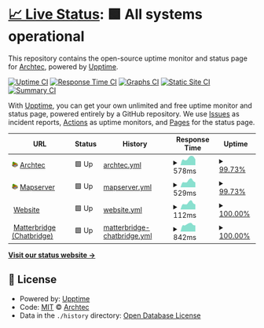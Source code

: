 # [📈 Live Status](https://Archtec-io.github.io/statuspage): <!--live status--> **🟩 All systems operational**

This repository contains the open-source uptime monitor and status page for [Archtec](https://Archtec-io.github.io/statuspage), powered by [Upptime](https://github.com/upptime/upptime).

[![Uptime CI](https://github.com/Archtec-io/statuspage/workflows/Uptime%20CI/badge.svg)](https://github.com/Archtec-io/statuspage/actions?query=workflow%3A%22Uptime+CI%22)
[![Response Time CI](https://github.com/Archtec-io/statuspage/workflows/Response%20Time%20CI/badge.svg)](https://github.com/Archtec-io/statuspage/actions?query=workflow%3A%22Response+Time+CI%22)
[![Graphs CI](https://github.com/Archtec-io/statuspage/workflows/Graphs%20CI/badge.svg)](https://github.com/Archtec-io/statuspage/actions?query=workflow%3A%22Graphs+CI%22)
[![Static Site CI](https://github.com/Archtec-io/statuspage/workflows/Static%20Site%20CI/badge.svg)](https://github.com/Archtec-io/statuspage/actions?query=workflow%3A%22Static+Site+CI%22)
[![Summary CI](https://github.com/Archtec-io/statuspage/workflows/Summary%20CI/badge.svg)](https://github.com/Archtec-io/statuspage/actions?query=workflow%3A%22Summary+CI%22)

With [Upptime](https://upptime.js.org), you can get your own unlimited and free uptime monitor and status page, powered entirely by a GitHub repository. We use [Issues](https://github.com/Archtec-io/statuspage/issues) as incident reports, [Actions](https://github.com/Archtec-io/statuspage/actions) as uptime monitors, and [Pages](https://Archtec-io.github.io/statuspage) for the status page.

<!--start: status pages-->
<!-- This summary is generated by Upptime (https://github.com/upptime/upptime) -->
<!-- Do not edit this manually, your changes will be overwritten -->
<!-- prettier-ignore -->
| URL | Status | History | Response Time | Uptime |
| --- | ------ | ------- | ------------- | ------ |
| <img alt="" src="https://raw.githubusercontent.com/Archtec-io/statuspage/master/archtec.png" height="13"> [Archtec](https://archtec.niklp.net/mtalive) | 🟩 Up | [archtec.yml](https://github.com/Archtec-io/statuspage/commits/HEAD/history/archtec.yml) | <details><summary><img alt="Response time graph" src="./graphs/archtec/response-time-week.png" height="20"> 578ms</summary><br><a href="https://Archtec-io.github.io/statuspage/history/archtec"><img alt="Response time 584" src="https://img.shields.io/endpoint?url=https%3A%2F%2Fraw.githubusercontent.com%2FArchtec-io%2Fstatuspage%2FHEAD%2Fapi%2Farchtec%2Fresponse-time.json"></a><br><a href="https://Archtec-io.github.io/statuspage/history/archtec"><img alt="24-hour response time 610" src="https://img.shields.io/endpoint?url=https%3A%2F%2Fraw.githubusercontent.com%2FArchtec-io%2Fstatuspage%2FHEAD%2Fapi%2Farchtec%2Fresponse-time-day.json"></a><br><a href="https://Archtec-io.github.io/statuspage/history/archtec"><img alt="7-day response time 578" src="https://img.shields.io/endpoint?url=https%3A%2F%2Fraw.githubusercontent.com%2FArchtec-io%2Fstatuspage%2FHEAD%2Fapi%2Farchtec%2Fresponse-time-week.json"></a><br><a href="https://Archtec-io.github.io/statuspage/history/archtec"><img alt="30-day response time 536" src="https://img.shields.io/endpoint?url=https%3A%2F%2Fraw.githubusercontent.com%2FArchtec-io%2Fstatuspage%2FHEAD%2Fapi%2Farchtec%2Fresponse-time-month.json"></a><br><a href="https://Archtec-io.github.io/statuspage/history/archtec"><img alt="1-year response time 584" src="https://img.shields.io/endpoint?url=https%3A%2F%2Fraw.githubusercontent.com%2FArchtec-io%2Fstatuspage%2FHEAD%2Fapi%2Farchtec%2Fresponse-time-year.json"></a></details> | <details><summary><a href="https://Archtec-io.github.io/statuspage/history/archtec">99.73%</a></summary><a href="https://Archtec-io.github.io/statuspage/history/archtec"><img alt="All-time uptime 99.93%" src="https://img.shields.io/endpoint?url=https%3A%2F%2Fraw.githubusercontent.com%2FArchtec-io%2Fstatuspage%2FHEAD%2Fapi%2Farchtec%2Fuptime.json"></a><br><a href="https://Archtec-io.github.io/statuspage/history/archtec"><img alt="24-hour uptime 98.11%" src="https://img.shields.io/endpoint?url=https%3A%2F%2Fraw.githubusercontent.com%2FArchtec-io%2Fstatuspage%2FHEAD%2Fapi%2Farchtec%2Fuptime-day.json"></a><br><a href="https://Archtec-io.github.io/statuspage/history/archtec"><img alt="7-day uptime 99.73%" src="https://img.shields.io/endpoint?url=https%3A%2F%2Fraw.githubusercontent.com%2FArchtec-io%2Fstatuspage%2FHEAD%2Fapi%2Farchtec%2Fuptime-week.json"></a><br><a href="https://Archtec-io.github.io/statuspage/history/archtec"><img alt="30-day uptime 99.94%" src="https://img.shields.io/endpoint?url=https%3A%2F%2Fraw.githubusercontent.com%2FArchtec-io%2Fstatuspage%2FHEAD%2Fapi%2Farchtec%2Fuptime-month.json"></a><br><a href="https://Archtec-io.github.io/statuspage/history/archtec"><img alt="1-year uptime 99.93%" src="https://img.shields.io/endpoint?url=https%3A%2F%2Fraw.githubusercontent.com%2FArchtec-io%2Fstatuspage%2FHEAD%2Fapi%2Farchtec%2Fuptime-year.json"></a></details>
| <img alt="" src="https://raw.githubusercontent.com/Archtec-io/statuspage/master/archtec.png" height="13"> [Mapserver](https://archmap.niklp.net/) | 🟩 Up | [mapserver.yml](https://github.com/Archtec-io/statuspage/commits/HEAD/history/mapserver.yml) | <details><summary><img alt="Response time graph" src="./graphs/mapserver/response-time-week.png" height="20"> 529ms</summary><br><a href="https://Archtec-io.github.io/statuspage/history/mapserver"><img alt="Response time 604" src="https://img.shields.io/endpoint?url=https%3A%2F%2Fraw.githubusercontent.com%2FArchtec-io%2Fstatuspage%2FHEAD%2Fapi%2Fmapserver%2Fresponse-time.json"></a><br><a href="https://Archtec-io.github.io/statuspage/history/mapserver"><img alt="24-hour response time 576" src="https://img.shields.io/endpoint?url=https%3A%2F%2Fraw.githubusercontent.com%2FArchtec-io%2Fstatuspage%2FHEAD%2Fapi%2Fmapserver%2Fresponse-time-day.json"></a><br><a href="https://Archtec-io.github.io/statuspage/history/mapserver"><img alt="7-day response time 529" src="https://img.shields.io/endpoint?url=https%3A%2F%2Fraw.githubusercontent.com%2FArchtec-io%2Fstatuspage%2FHEAD%2Fapi%2Fmapserver%2Fresponse-time-week.json"></a><br><a href="https://Archtec-io.github.io/statuspage/history/mapserver"><img alt="30-day response time 615" src="https://img.shields.io/endpoint?url=https%3A%2F%2Fraw.githubusercontent.com%2FArchtec-io%2Fstatuspage%2FHEAD%2Fapi%2Fmapserver%2Fresponse-time-month.json"></a><br><a href="https://Archtec-io.github.io/statuspage/history/mapserver"><img alt="1-year response time 604" src="https://img.shields.io/endpoint?url=https%3A%2F%2Fraw.githubusercontent.com%2FArchtec-io%2Fstatuspage%2FHEAD%2Fapi%2Fmapserver%2Fresponse-time-year.json"></a></details> | <details><summary><a href="https://Archtec-io.github.io/statuspage/history/mapserver">99.73%</a></summary><a href="https://Archtec-io.github.io/statuspage/history/mapserver"><img alt="All-time uptime 99.93%" src="https://img.shields.io/endpoint?url=https%3A%2F%2Fraw.githubusercontent.com%2FArchtec-io%2Fstatuspage%2FHEAD%2Fapi%2Fmapserver%2Fuptime.json"></a><br><a href="https://Archtec-io.github.io/statuspage/history/mapserver"><img alt="24-hour uptime 98.11%" src="https://img.shields.io/endpoint?url=https%3A%2F%2Fraw.githubusercontent.com%2FArchtec-io%2Fstatuspage%2FHEAD%2Fapi%2Fmapserver%2Fuptime-day.json"></a><br><a href="https://Archtec-io.github.io/statuspage/history/mapserver"><img alt="7-day uptime 99.73%" src="https://img.shields.io/endpoint?url=https%3A%2F%2Fraw.githubusercontent.com%2FArchtec-io%2Fstatuspage%2FHEAD%2Fapi%2Fmapserver%2Fuptime-week.json"></a><br><a href="https://Archtec-io.github.io/statuspage/history/mapserver"><img alt="30-day uptime 99.94%" src="https://img.shields.io/endpoint?url=https%3A%2F%2Fraw.githubusercontent.com%2FArchtec-io%2Fstatuspage%2FHEAD%2Fapi%2Fmapserver%2Fuptime-month.json"></a><br><a href="https://Archtec-io.github.io/statuspage/history/mapserver"><img alt="1-year uptime 99.93%" src="https://img.shields.io/endpoint?url=https%3A%2F%2Fraw.githubusercontent.com%2FArchtec-io%2Fstatuspage%2FHEAD%2Fapi%2Fmapserver%2Fuptime-year.json"></a></details>
| <img alt="" src="https://icons.duckduckgo.com/ip3/archtec.niklp.net.ico" height="13"> [Website](https://archtec.niklp.net/) | 🟩 Up | [website.yml](https://github.com/Archtec-io/statuspage/commits/HEAD/history/website.yml) | <details><summary><img alt="Response time graph" src="./graphs/website/response-time-week.png" height="20"> 112ms</summary><br><a href="https://Archtec-io.github.io/statuspage/history/website"><img alt="Response time 189" src="https://img.shields.io/endpoint?url=https%3A%2F%2Fraw.githubusercontent.com%2FArchtec-io%2Fstatuspage%2FHEAD%2Fapi%2Fwebsite%2Fresponse-time.json"></a><br><a href="https://Archtec-io.github.io/statuspage/history/website"><img alt="24-hour response time 90" src="https://img.shields.io/endpoint?url=https%3A%2F%2Fraw.githubusercontent.com%2FArchtec-io%2Fstatuspage%2FHEAD%2Fapi%2Fwebsite%2Fresponse-time-day.json"></a><br><a href="https://Archtec-io.github.io/statuspage/history/website"><img alt="7-day response time 112" src="https://img.shields.io/endpoint?url=https%3A%2F%2Fraw.githubusercontent.com%2FArchtec-io%2Fstatuspage%2FHEAD%2Fapi%2Fwebsite%2Fresponse-time-week.json"></a><br><a href="https://Archtec-io.github.io/statuspage/history/website"><img alt="30-day response time 110" src="https://img.shields.io/endpoint?url=https%3A%2F%2Fraw.githubusercontent.com%2FArchtec-io%2Fstatuspage%2FHEAD%2Fapi%2Fwebsite%2Fresponse-time-month.json"></a><br><a href="https://Archtec-io.github.io/statuspage/history/website"><img alt="1-year response time 189" src="https://img.shields.io/endpoint?url=https%3A%2F%2Fraw.githubusercontent.com%2FArchtec-io%2Fstatuspage%2FHEAD%2Fapi%2Fwebsite%2Fresponse-time-year.json"></a></details> | <details><summary><a href="https://Archtec-io.github.io/statuspage/history/website">100.00%</a></summary><a href="https://Archtec-io.github.io/statuspage/history/website"><img alt="All-time uptime 99.95%" src="https://img.shields.io/endpoint?url=https%3A%2F%2Fraw.githubusercontent.com%2FArchtec-io%2Fstatuspage%2FHEAD%2Fapi%2Fwebsite%2Fuptime.json"></a><br><a href="https://Archtec-io.github.io/statuspage/history/website"><img alt="24-hour uptime 100.00%" src="https://img.shields.io/endpoint?url=https%3A%2F%2Fraw.githubusercontent.com%2FArchtec-io%2Fstatuspage%2FHEAD%2Fapi%2Fwebsite%2Fuptime-day.json"></a><br><a href="https://Archtec-io.github.io/statuspage/history/website"><img alt="7-day uptime 100.00%" src="https://img.shields.io/endpoint?url=https%3A%2F%2Fraw.githubusercontent.com%2FArchtec-io%2Fstatuspage%2FHEAD%2Fapi%2Fwebsite%2Fuptime-week.json"></a><br><a href="https://Archtec-io.github.io/statuspage/history/website"><img alt="30-day uptime 100.00%" src="https://img.shields.io/endpoint?url=https%3A%2F%2Fraw.githubusercontent.com%2FArchtec-io%2Fstatuspage%2FHEAD%2Fapi%2Fwebsite%2Fuptime-month.json"></a><br><a href="https://Archtec-io.github.io/statuspage/history/website"><img alt="1-year uptime 99.95%" src="https://img.shields.io/endpoint?url=https%3A%2F%2Fraw.githubusercontent.com%2FArchtec-io%2Fstatuspage%2FHEAD%2Fapi%2Fwebsite%2Fuptime-year.json"></a></details>
| <img alt="" src="https://icons.duckduckgo.com/ip3/niklp.net.ico" height="13"> [Matterbridge (Chatbridge)](http://niklp.net) | 🟩 Up | [matterbridge-chatbridge.yml](https://github.com/Archtec-io/statuspage/commits/HEAD/history/matterbridge-chatbridge.yml) | <details><summary><img alt="Response time graph" src="./graphs/matterbridge-chatbridge/response-time-week.png" height="20"> 842ms</summary><br><a href="https://Archtec-io.github.io/statuspage/history/matterbridge-chatbridge"><img alt="Response time 969" src="https://img.shields.io/endpoint?url=https%3A%2F%2Fraw.githubusercontent.com%2FArchtec-io%2Fstatuspage%2FHEAD%2Fapi%2Fmatterbridge-chatbridge%2Fresponse-time.json"></a><br><a href="https://Archtec-io.github.io/statuspage/history/matterbridge-chatbridge"><img alt="24-hour response time 729" src="https://img.shields.io/endpoint?url=https%3A%2F%2Fraw.githubusercontent.com%2FArchtec-io%2Fstatuspage%2FHEAD%2Fapi%2Fmatterbridge-chatbridge%2Fresponse-time-day.json"></a><br><a href="https://Archtec-io.github.io/statuspage/history/matterbridge-chatbridge"><img alt="7-day response time 842" src="https://img.shields.io/endpoint?url=https%3A%2F%2Fraw.githubusercontent.com%2FArchtec-io%2Fstatuspage%2FHEAD%2Fapi%2Fmatterbridge-chatbridge%2Fresponse-time-week.json"></a><br><a href="https://Archtec-io.github.io/statuspage/history/matterbridge-chatbridge"><img alt="30-day response time 891" src="https://img.shields.io/endpoint?url=https%3A%2F%2Fraw.githubusercontent.com%2FArchtec-io%2Fstatuspage%2FHEAD%2Fapi%2Fmatterbridge-chatbridge%2Fresponse-time-month.json"></a><br><a href="https://Archtec-io.github.io/statuspage/history/matterbridge-chatbridge"><img alt="1-year response time 969" src="https://img.shields.io/endpoint?url=https%3A%2F%2Fraw.githubusercontent.com%2FArchtec-io%2Fstatuspage%2FHEAD%2Fapi%2Fmatterbridge-chatbridge%2Fresponse-time-year.json"></a></details> | <details><summary><a href="https://Archtec-io.github.io/statuspage/history/matterbridge-chatbridge">100.00%</a></summary><a href="https://Archtec-io.github.io/statuspage/history/matterbridge-chatbridge"><img alt="All-time uptime 99.97%" src="https://img.shields.io/endpoint?url=https%3A%2F%2Fraw.githubusercontent.com%2FArchtec-io%2Fstatuspage%2FHEAD%2Fapi%2Fmatterbridge-chatbridge%2Fuptime.json"></a><br><a href="https://Archtec-io.github.io/statuspage/history/matterbridge-chatbridge"><img alt="24-hour uptime 100.00%" src="https://img.shields.io/endpoint?url=https%3A%2F%2Fraw.githubusercontent.com%2FArchtec-io%2Fstatuspage%2FHEAD%2Fapi%2Fmatterbridge-chatbridge%2Fuptime-day.json"></a><br><a href="https://Archtec-io.github.io/statuspage/history/matterbridge-chatbridge"><img alt="7-day uptime 100.00%" src="https://img.shields.io/endpoint?url=https%3A%2F%2Fraw.githubusercontent.com%2FArchtec-io%2Fstatuspage%2FHEAD%2Fapi%2Fmatterbridge-chatbridge%2Fuptime-week.json"></a><br><a href="https://Archtec-io.github.io/statuspage/history/matterbridge-chatbridge"><img alt="30-day uptime 100.00%" src="https://img.shields.io/endpoint?url=https%3A%2F%2Fraw.githubusercontent.com%2FArchtec-io%2Fstatuspage%2FHEAD%2Fapi%2Fmatterbridge-chatbridge%2Fuptime-month.json"></a><br><a href="https://Archtec-io.github.io/statuspage/history/matterbridge-chatbridge"><img alt="1-year uptime 99.97%" src="https://img.shields.io/endpoint?url=https%3A%2F%2Fraw.githubusercontent.com%2FArchtec-io%2Fstatuspage%2FHEAD%2Fapi%2Fmatterbridge-chatbridge%2Fuptime-year.json"></a></details>

<!--end: status pages-->

[**Visit our status website →**](https://Archtec-io.github.io/statuspage)

## 📄 License

- Powered by: [Upptime](https://github.com/upptime/upptime)
- Code: [MIT](./LICENSE) © [Archtec](https://Archtec-io.github.io/statuspage)
- Data in the `./history` directory: [Open Database License](https://opendatacommons.org/licenses/odbl/1-0/)
